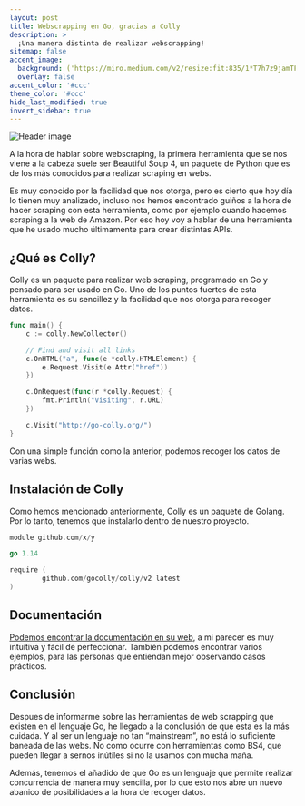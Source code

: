 ```yaml
---
layout: post
title: Webscrapping en Go, gracias a Colly
description: >
  ¡Una manera distinta de realizar webscrapping!
sitemap: false
accent_image: 
  background: ('https://miro.medium.com/v2/resize:fit:835/1*T7h7z9jamTFyf4U8yQZ_TQ.png') center/cover
  overlay: false
accent_color: '#ccc'
theme_color: '#ccc'
hide_last_modified: true
invert_sidebar: true
---
```


![Header image](https://miro.medium.com/v2/resize:fit:835/1*T7h7z9jamTFyf4U8yQZ_TQ.png)

A la hora de hablar sobre webscraping, la primera herramienta que se nos viene a la cabeza suele ser Beautiful Soup 4, un paquete de Python que es de los más conocidos para realizar scraping en webs.

Es muy conocido por la facilidad que nos otorga, pero es cierto que hoy día lo tienen muy analizado, incluso nos hemos encontrado guiños a la hora de hacer scraping con esta herramienta, como por ejemplo cuando hacemos scraping a la web de Amazon. Por eso hoy voy a hablar de una herramienta que he usado mucho últimamente para crear distintas APIs.


## ¿Qué es Colly?
Colly es un paquete para realizar web scraping, programado en Go y pensado para ser usado en Go. Uno de los puntos fuertes de esta herramienta es su sencillez y la facilidad que nos otorga para recoger datos.

```go
func main() {
	c := colly.NewCollector()

	// Find and visit all links
	c.OnHTML("a", func(e *colly.HTMLElement) {
		e.Request.Visit(e.Attr("href"))
	})

	c.OnRequest(func(r *colly.Request) {
		fmt.Println("Visiting", r.URL)
	})

	c.Visit("http://go-colly.org/")
}
```

Con una simple función como la anterior, podemos recoger los datos de varias webs.


## Instalación de Colly
Como hemos mencionado anteriormente, Colly es un paquete de Golang. Por lo tanto, tenemos que instalarlo dentro de nuestro proyecto.

```go
module github.com/x/y

go 1.14

require (
        github.com/gocolly/colly/v2 latest
)
```

## Documentación
[Podemos encontrar la documentación en su web](https://go-colly.org/), a mi parecer es muy intuitiva y fácil de perfeccionar. También podemos encontrar varios ejemplos, para las personas que entiendan mejor observando casos prácticos.


## Conclusión
Despues de informarme sobre las herramientas de web scrapping que existen en el lenguaje Go, he llegado a la conclusión de que esta es la más cuidada. Y al ser un lenguaje no tan “mainstream”, no está lo suficiente baneada de las webs. No como ocurre con herramientas como BS4, que pueden llegar a sernos inútiles si no la usamos con mucha maña.

Además, tenemos el añadido de que Go es un lenguaje que permite realizar concurrencia de manera muy sencilla, por lo que esto nos abre un nuevo abanico de posibilidades a la hora de recoger datos.
